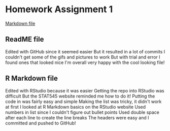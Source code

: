 # Homework Assignment 1

[Markdown file](https://github.com/vanflad/STAT545-hw-fladmark-vanessa/blob/master/Homework%201/hw01_gapminder.md)

## ReadME file

Edited with GitHub since it seemed easier
But it resulted in a lot of commits
I couldn't get some of the gifs and pictures to work
But with trial and error I found ones that looked nice
I'm overall very happy with the cool looking file!

## R Markdown file

Edited with RStudio because it was easier
Getting the repo into RStudio was difficult
But the STAT545 website reminded me how to do it!
Putting the code in was fairly easy and simple
Making the list was tricky, it didn't work at first
I looked at R Markdown basics on the RStudio website
Used numbers in list since I couldn't figure out bullet points
Used double space after each line to create the line breaks
The headers were easy and I committed and pushed to GitHub!

